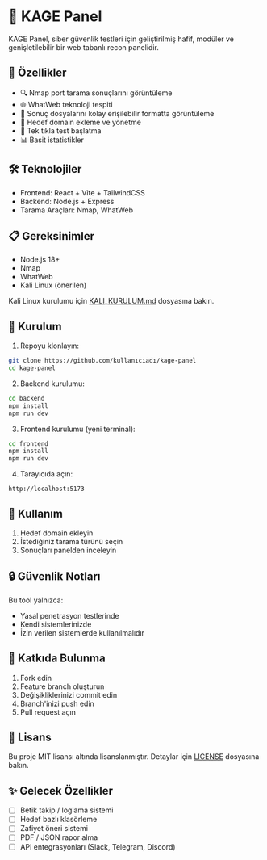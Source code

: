# 🥷 KAGE Panel

KAGE Panel, siber güvenlik testleri için geliştirilmiş hafif, modüler ve genişletilebilir bir web tabanlı recon panelidir.

## 🎯 Özellikler

- 🔍 Nmap port tarama sonuçlarını görüntüleme
- 🌐 WhatWeb teknoloji tespiti
- 📁 Sonuç dosyalarını kolay erişilebilir formatta görüntüleme
- 📌 Hedef domain ekleme ve yönetme
- 🧪 Tek tıkla test başlatma
- 📊 Basit istatistikler

## 🛠️ Teknolojiler

- Frontend: React + Vite + TailwindCSS
- Backend: Node.js + Express
- Tarama Araçları: Nmap, WhatWeb

## 📋 Gereksinimler

- Node.js 18+
- Nmap
- WhatWeb
- Kali Linux (önerilen)

Kali Linux kurulumu için [KALI_KURULUM.md](KALI_KURULUM.md) dosyasına bakın.

## 🚀 Kurulum

1. Repoyu klonlayın:
```bash
git clone https://github.com/kullanıcıadı/kage-panel
cd kage-panel
```

2. Backend kurulumu:
```bash
cd backend
npm install
npm run dev
```

3. Frontend kurulumu (yeni terminal):
```bash
cd frontend
npm install
npm run dev
```

4. Tarayıcıda açın:
```
http://localhost:5173
```

## 📝 Kullanım

1. Hedef domain ekleyin
2. İstediğiniz tarama türünü seçin
3. Sonuçları panelden inceleyin

## 🔒 Güvenlik Notları

Bu tool yalnızca:
- Yasal penetrasyon testlerinde
- Kendi sistemlerinizde
- İzin verilen sistemlerde kullanılmalıdır

## 🤝 Katkıda Bulunma

1. Fork edin
2. Feature branch oluşturun
3. Değişikliklerinizi commit edin
4. Branch'inizi push edin
5. Pull request açın

## 📜 Lisans

Bu proje MIT lisansı altında lisanslanmıştır. Detaylar için [LICENSE](LICENSE) dosyasına bakın.

## ✨ Gelecek Özellikler

- [ ] Betik takip / loglama sistemi
- [ ] Hedef bazlı klasörleme
- [ ] Zafiyet öneri sistemi
- [ ] PDF / JSON rapor alma
- [ ] API entegrasyonları (Slack, Telegram, Discord) 
